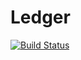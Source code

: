 # Ledger
[![Build Status](https://travis-ci.org/indigobio/hyperion.svg?branch=master)](https://travis-ci.org/indigobio/hyperion)
